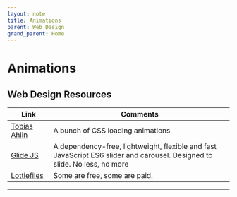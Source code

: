 ```yaml
---
layout: note
title: Animations
parent: Web Design
grand_parent: Home
---
```


# Animations

## Web Design Resources

| Link                                             | Comments                                                                                                                  |
| ------------------------------------------------ | ------------------------------------------------------------------------------------------------------------------------- |
| [Tobias Ahlin](https://tobiasahlin.com/spinkit/) | A bunch of CSS loading animations                                                                                         |
| [Glide JS](https://glidejs.com/)                 | A dependency-free, lightweight, flexible and fast JavaScript ES6 slider and carousel. Designed to slide. No less, no more |
| [Lottiefiles](https://lottiefiles.com/)          | Some are free, some are paid.                                                                                             |

---
